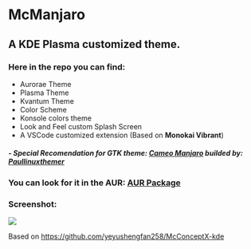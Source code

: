 # McManjaro

## A KDE Plasma customized theme. 


### Here in the repo you can find:

- Aurorae Theme
- Plasma Theme
- Kvantum Theme
- Color Scheme
- Konsole colors theme
- Look and Feel custom Splash Screen
- A VSCode customized extension (Based on **Monokai Vibrant**)

##### - Special Recomendation for GTK theme: [Cameo Manjaro](https://github.com/paullinuxthemer/cameo/tree/master/Cameo-Manjaro-themes) builded by: [Paullinuxthemer](https://github.com/paullinuxthemer)

### You can look for it in the AUR: [AUR Package](https://aur.archlinux.org/packages/mcmanjaro-kde-git/)

### Screenshot:

![](https://github.com/MiguelRAvila/McConceptX-Customized-Theme/blob/master/Images%20/Screenshot.png)

Based on https://github.com/yeyushengfan258/McConceptX-kde 

